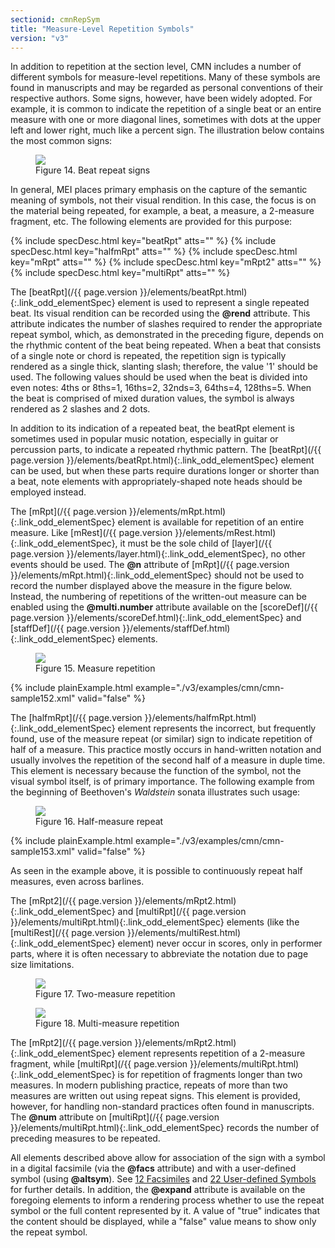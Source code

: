 ```yaml
---
sectionid: cmnRepSym
title: "Measure-Level Repetition Symbols"
version: "v3"
---
```




In addition to repetition at the section level, CMN includes a number of different
symbols for measure-level repetitions. Many of these symbols are found in manuscripts
and
may be regarded as personal conventions of their respective authors. Some signs, however,
have been widely adopted. For example, it is common to indicate the repetition of
a single
beat or an entire measure with one or more diagonal lines, sometimes with dots at
the
upper left and lower right, much like a percent sign. The illustration below contains
the
most common signs:

<figure class="figure">
   <img src="../../../../guidelines/v3/Images/ExampleImages/beatrpt-20100510.png" class="img-responsive"></img>
   <figcaption class="figure-caption">Figure 14. Beat repeat signs</figcaption>
</figure>
In general, MEI places primary emphasis on the capture of the semantic meaning of
symbols, not their visual rendition. In this case, the focus is on the material being
repeated, for example, a beat, a measure, a 2-measure fragment, etc. The following
elements are provided for this purpose:



{% include specDesc.html key="beatRpt" atts="" %}
{% include specDesc.html key="halfmRpt" atts="" %}
{% include specDesc.html key="mRpt" atts="" %}
{% include specDesc.html key="mRpt2" atts="" %}
{% include specDesc.html key="multiRpt" atts="" %}




The [beatRpt](/{{ page.version }}/elements/beatRpt.html){:.link_odd_elementSpec} element is used to represent a single repeated beat.
Its visual rendition can be recorded using the **@rend** attribute. This attribute
indicates the number of slashes required to render the appropriate repeat symbol,
which,
as demonstrated in the preceding figure, depends on the rhythmic content of the beat
being
repeated. When a beat that consists of a single note or chord is repeated, the repetition
sign is typically rendered as a single thick, slanting slash; therefore, the value
'1'
should be used. The following values should be used when the beat is divided into
even
notes: 4ths or 8ths=1, 16ths=2, 32nds=3, 64ths=4, 128ths=5. When the beat is comprised
of
mixed duration values, the symbol is always rendered as 2 slashes and 2 dots.

In addition to its indication of a repeated beat, the beatRpt element is sometimes
used
in popular music notation, especially in guitar or percussion parts, to indicate a
repeated rhythmic pattern. The [beatRpt](/{{ page.version }}/elements/beatRpt.html){:.link_odd_elementSpec} element can be used, but when
these parts require durations longer or shorter than a beat, note elements with
appropriately-shaped note heads should be employed instead.



The [mRpt](/{{ page.version }}/elements/mRpt.html){:.link_odd_elementSpec} element is available for repetition of an entire measure.
Like [mRest](/{{ page.version }}/elements/mRest.html){:.link_odd_elementSpec}, it must be the sole child of [layer](/{{ page.version }}/elements/layer.html){:.link_odd_elementSpec}, no other events should be used. The **@n** attribute of [mRpt](/{{ page.version }}/elements/mRpt.html){:.link_odd_elementSpec} should not be used to record the number displayed above the
measure in the figure below. Instead, the numbering of repetitions of the written-out
measure can be enabled using the **@multi.number** attribute available on the [scoreDef](/{{ page.version }}/elements/scoreDef.html){:.link_odd_elementSpec} and [staffDef](/{{ page.version }}/elements/staffDef.html){:.link_odd_elementSpec} elements.


<figure class="figure">
   <img src="../../../../guidelines/v3/Images/ExampleImages/mrpt-20100510.png" class="img-responsive"></img>
   <figcaption class="figure-caption">Figure 15. Measure repetition</figcaption>
</figure>
{% include plainExample.html example="./v3/examples/cmn/cmn-sample152.xml" valid="false" %}




The [halfmRpt](/{{ page.version }}/elements/halfmRpt.html){:.link_odd_elementSpec} element represents the incorrect, but frequently
found, use of the measure repeat (or similar) sign to indicate repetition of half
of a
measure. This practice mostly occurs in hand-written notation and usually involves
the
repetition of the second half of a measure in duple time. This element is necessary
because the function of the symbol, not the visual symbol itself, is of primary
importance. The following example from the beginning of Beethoven's
*Waldstein* sonata illustrates such usage:


<figure class="figure">
   <img src="../../../../guidelines/v3/Images/modules/cmn/halfmRpt_beethoven.png" class="img-responsive"></img>
   <figcaption class="figure-caption">Figure 16. Half-measure repeat</figcaption>
</figure>
{% include plainExample.html example="./v3/examples/cmn/cmn-sample153.xml" valid="false" %}


As seen in the example above, it is possible to continuously repeat half measures,
even
across barlines.

The [mRpt2](/{{ page.version }}/elements/mRpt2.html){:.link_odd_elementSpec} and [multiRpt](/{{ page.version }}/elements/multiRpt.html){:.link_odd_elementSpec} elements (like the [multiRest](/{{ page.version }}/elements/multiRest.html){:.link_odd_elementSpec} element) never occur in scores, only in performer parts,
where it is often necessary to abbreviate the notation due to page size limitations.


<figure class="figure">
   <img src="../../../../guidelines/v3/Images/ExampleImages/mrpt2-20100510.png" class="img-responsive"></img>
   <figcaption class="figure-caption">Figure 17. Two-measure repetition</figcaption>
</figure>

<figure class="figure">
   <img src="../../../../guidelines/v3/Images/ExampleImages/multirpt-20100510.png" class="img-responsive"></img>
   <figcaption class="figure-caption">Figure 18. Multi-measure repetition</figcaption>
</figure>

The [mRpt2](/{{ page.version }}/elements/mRpt2.html){:.link_odd_elementSpec} element represents repetition of a 2-measure fragment,
while [multiRpt](/{{ page.version }}/elements/multiRpt.html){:.link_odd_elementSpec} is for repetition of fragments longer than two
measures. In modern publishing practice, repeats of more than two measures are written
out
using repeat signs. This element is provided, however, for handling non-standard practices
often found in manuscripts. The **@num** attribute on [multiRpt](/{{ page.version }}/elements/multiRpt.html){:.link_odd_elementSpec}
records the number of preceding measures to be repeated.

All elements described above allow for association of the sign with a symbol in a
digital
facsimile (via the **@facs** attribute) and with a user-defined symbol (using
**@altsym**). See 
<a class="link_ptr" title="Facsimiles" href="/{{ page.version }}/guidelines/facsimiles.html">12 Facsimiles</a> and 
<a class="link_ptr" title="User-defined Symbols" href="/{{ page.version }}/guidelines/userSymbols.html">22 User-defined Symbols</a> for
further details. In addition, the **@expand** attribute is available on the
foregoing elements to inform a rendering process whether to use the repeat symbol
or the
full content represented by it. A value of "true" indicates that the content should
be
displayed, while a "false" value means to show only the repeat symbol.

